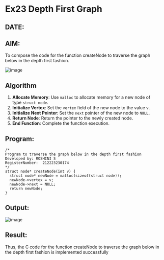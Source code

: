 # Ex23 Depth First Graph
## DATE:
## AIM:
To compose the code for the function createNode to traverse the graph below in the depth first fashion.

![image](https://github.com/user-attachments/assets/63552824-d0a3-49c6-a473-6db27d1f03e4)

## Algorithm


1. **Allocate Memory**: Use `malloc` to allocate memory for a new node of type `struct node`.<br/>
2. **Initialize Vertex**: Set the `vertex` field of the new node to the value `v`.<br/>
3. **Initialize Next Pointer**: Set the `next` pointer of the new node to `NULL`.<br/>
4. **Return Node**: Return the pointer to the newly created node.<br/>
5. **End Function**: Complete the function execution.  <br/>

## Program:
```
/*
Program to traverse the graph below in the depth first fashion
Developed by: ROSHINI S
RegisterNumber:  212223230174
*/
struct node* createNode(int v) {
  struct node* newNode = malloc(sizeof(struct node));
  newNode->vertex = v;
  newNode->next = NULL;
  return newNode;
}

```

## Output:
![image](https://github.com/user-attachments/assets/4055623f-4e9c-4730-bbf2-b70ab63e58a4)



## Result:
Thus, the C code for the function createNode to traverse the graph below in the depth first fashion is implemented successfully
